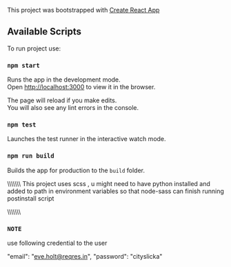 This project was bootstrapped with [Create React App](https://github.com/facebook/create-react-app)
## Available Scripts

To run project use:

### `npm start`

Runs the app in the development mode.<br />
Open [http://localhost:3000](http://localhost:3000) to view it in the browser.

The page will reload if you make edits.<br />
You will also see any lint errors in the console.

### `npm test`

Launches the test runner in the interactive watch mode.<br />


### `npm run build`

Builds the app for production to the `build` folder.<br />

\\\\\\\\\\\\\\
This project uses scss , u might need to have python installed and added to path in environment variables so that node-sass can finish running postinstall script

\\\\\\\\\\\\\\
<br/>
### `NOTE`
use following credential to the user

"email": "eve.holt@reqres.in",
"password": "cityslicka"

